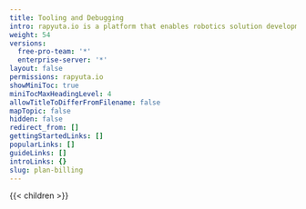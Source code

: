 ```yaml
---
title: Tooling and Debugging
intro: rapyuta.io is a platform that enables robotics solution development by providing the necessary software infrastructure and facilitating the interaction between multiple stakeholders who contribute to the solution development.
weight: 54
versions:
  free-pro-team: '*'
  enterprise-server: '*'
layout: false
permissions: rapyuta.io
showMiniToc: true
miniTocMaxHeadingLevel: 4
allowTitleToDifferFromFilename: false
mapTopic: false
hidden: false
redirect_from: []
gettingStartedLinks: []
popularLinks: []
guideLinks: []
introLinks: {}
slug: plan-billing
---
```


{{< children >}}
